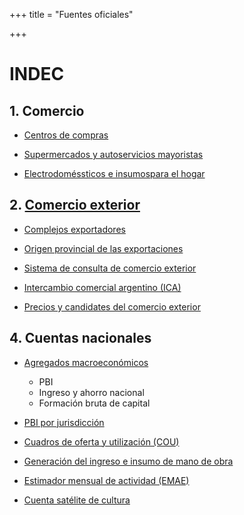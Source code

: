 +++
title = "Fuentes oficiales"

+++

# INDEC

## 1. Comercio
* [Centros de compras](https://www.indec.gob.ar/indec/web/Nivel4-Tema-3-1-36)

* [Supermercados y autoservicios mayoristas](https://www.indec.gob.ar/indec/web/Nivel4-Tema-3-1-34)

* [Electrodoméssticos e insumospara el hogar](https://www.indec.gob.ar/indec/web/Nivel4-Tema-3-1-37)


## 2. [Comercio exterior](https://www.indec.gob.ar/indec/web/Nivel3-Tema-3-2)

* [Complejos exportadores](https://www.indec.gob.ar/indec/web/Nivel4-Tema-3-2-39)

* [Origen provincial de las exportaciones](https://www.indec.gob.ar/indec/web/Nivel4-Tema-3-2-79)

* [Sistema de consulta de comercio exterior](https://www.indec.gob.ar/indec/web/Nivel4-Tema-3-2-124)

* [Intercambio comercial argentino (ICA)](https://www.indec.gob.ar/indec/web/Nivel4-Tema-3-2-40)

* [Precios y candidates del comercio exterior](https://www.indec.gob.ar/indec/web/Nivel4-Tema-3-2-41)


## 4. Cuentas nacionales
* [Agregados macroeconómicos](https://www.indec.gob.ar/indec/web/Nivel4-Tema-3-9-47)
    * PBI
    * Ingreso y ahorro nacional
    * Formación bruta de capital

* [PBI por jurisdicción](https://www.indec.gob.ar/indec/web/Nivel4-Tema-3-9-138)

* [Cuadros de oferta y utilización (COU)](https://www.indec.gob.ar/indec/web/Nivel4-Tema-3-9-114)

* [Generación del ingreso e insumo de mano de obra](https://www.indec.gob.ar/indec/web/Nivel4-Tema-3-9-49)

* [Estimador mensual de actividad (EMAE)](https://www.indec.gob.ar/indec/web/Nivel4-Tema-3-9-48)

*  [Cuenta satélite de cultura](https://www.indec.gob.ar/indec/web/Nivel4-Tema-3-9-141)